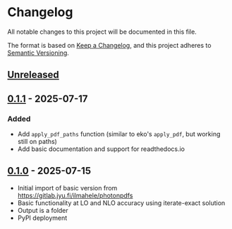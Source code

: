 # Changelog

All notable changes to this project will be documented in this file.

The format is based on [Keep a Changelog](https://keepachangelog.com/en/1.1.0/),
and this project adheres to [Semantic Versioning](https://semver.org/spec/v2.0.0.html).

## [Unreleased](https://github.com/felixhekhorn/geko/compare/v0.1.1...HEAD)

## [0.1.1](https://github.com/felixhekhorn/geko/compare/v0.1.0...v0.1.1) - 2025-07-17

### Added

- Add `apply_pdf_paths` function (similar to eko's `apply_pdf`, but working still on paths)
- Add basic documentation and support for readthedocs.io

## [0.1.0](https://github.com/felixhekhorn/geko/compare/0f60277dd7703aef74f69678765f12fe4d433d48...v0.1.0) - 2025-07-15

- Initial import of basic version from https://gitlab.jyu.fi/ilmahele/photonpdfs
- Basic functionality at LO and NLO accuracy using iterate-exact solution
- Output is a folder
- PyPI deployment
